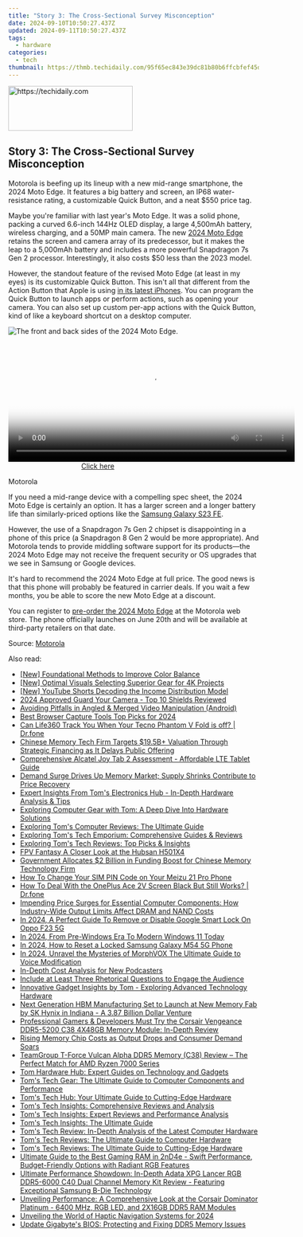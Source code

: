 ```yaml
---
title: "Story 3: The Cross-Sectional Survey Misconception"
date: 2024-09-10T10:50:27.437Z
updated: 2024-09-11T10:50:27.437Z
tags:
  - hardware
categories:
  - tech
thumbnail: https://thmb.techidaily.com/95f65ec843e39dc81b80b6ffcbfef45d788958cee2b82fb5803fb90b93482a66.jpg
---
```






<!-- affiliate ads begin -->
<a href="https://bluettius.sjv.io/c/5597632/2139120/17108" target="_top" id="2139120">
  <img src="//a.impactradius-go.com/display-ad/17108-2139120" border="0" alt="https://techidaily.com" width="250" height="90"/>
</a>
<img height="0" width="0" src="https://bluettius.sjv.io/i/5597632/2139120/17108" style="position:absolute;visibility:hidden;" border="0" />
<!-- affiliate ads end -->




## Story 3: The Cross-Sectional Survey Misconception

Motorola is beefing up its lineup with a new mid-range smartphone, the 2024 Moto Edge. It features a big battery and screen, an IP68 water-resistance rating, a customizable Quick Button, and a neat $550 price tag.

 Maybe you're familiar with last year's Moto Edge. It was a solid phone, packing a curved 6.6-inch 144Hz OLED display, a large 4,500mAh battery, wireless charging, and a 50MP main camera. The new [2024 Moto Edge](https://shop-links.co/link/?exclusive=1&publisher_slug=itechdaily19598&url=https%3A%2F%2Fwww.motorola.com%2Fus%2Fsmartphones-motorola-edge-gen-5%2Fp) retains the screen and camera array of its predecessor, but it makes the leap to a 5,000mAh battery and includes a more powerful Snapdragon 7s Gen 2 processor. Interestingly, it also costs $50 less than the 2023 model.

 However, the standout feature of the revised Moto Edge (at least in my eyes) is its customizable Quick Button. This isn't all that different from the Action Button that Apple is using [in its latest iPhones](https://youtube-lab.techidaily.com/banish-stutter-and-freeze-optimize-your-outriders-gameplay/). You can program the Quick Button to launch apps or perform actions, such as opening your camera. You can also set up custom per-app actions with the Quick Button, kind of like a keyboard shortcut on a desktop computer.

![The front and back sides of the 2024 Moto Edge.](https://static1.howtogeekimages.com/wordpress/wp-content/uploads/2024/06/2-1.jpg) 





<!-- affiliate ads begin -->
<span id="1983446">
					<video width="576" height="240" style="cursor:pointer"
           poster="//a.impactradius-go.com/display-clicktoplayimage/1983446.png"
           onclick="if(!this.playClicked){this.play();this.setAttribute('controls',true);this.playClicked=true;}">
	   <source src="//a.impactradius-go.com/display-ad/22993-1983446">
	   <img src="//a.impactradius-go.com/display-clicktoplayimage/1983446.png" style="border: none; height: 100%; width: 100%; object-fit: contain">
	</video>
	<div style="width:360px;text-align:center"><a href="javascript:window.open(decodeURIComponent('https%3A%2F%2Fhomestyler.sjv.io%2Fc%2F5597632%2F1983446%2F22993'), '_blank');void(0);">Click here</a></div>
</span>
<img height="0" width="0" src="https://imp.pxf.io/i/5597632/1983446/22993" style="position:absolute;visibility:hidden;" border="0" />
<!-- affiliate ads end -->




Motorola

 If you need a mid-range device with a compelling spec sheet, the 2024 Moto Edge is certainly an option. It has a larger screen and a longer battery life than similarly-priced options like the [Samsung Galaxy S23 FE](https://some-knowledge.techidaily.com/foremost-companies-pioneering-vr-technology-for-2024/).

 However, the use of a Snapdragon 7s Gen 2 chipset is disappointing in a phone of this price (a Snapdragon 8 Gen 2 would be more appropriate). And Motorola tends to provide middling software support for its products—the 2024 Moto Edge may not receive the frequent security or OS upgrades that we see in Samsung or Google devices.

 It's hard to recommend the 2024 Moto Edge at full price. The good news is that this phone will probably be featured in carrier deals. If you wait a few months, you be able to score the new Moto Edge at a discount.

 You can register to [pre-order the 2024 Moto Edge](https://shop-links.co/link/?exclusive=1&publisher_slug=itechdaily19598&url=https%3A%2F%2Fwww.motorola.com%2Fus%2Fsmartphones-motorola-edge-gen-5%2Fp) at the Motorola web store. The phone officially launches on June 20th and will be available at third-party retailers on that date.

 Source: [Motorola](https://shop-links.co/link/?exclusive=1&publisher_slug=itechdaily19598&url=https%3A%2F%2Fwww.motorola.com%2Fus%2Fsmartphones-motorola-edge-gen-5%2Fp)

<ins class="adsbygoogle"
     style="display:block"
     data-ad-format="autorelaxed"
     data-ad-client="ca-pub-7571918770474297"
     data-ad-slot="1223367746"></ins>



<ins class="adsbygoogle"
     style="display:block"
     data-ad-client="ca-pub-7571918770474297"
     data-ad-slot="8358498916"
     data-ad-format="auto"
     data-full-width-responsive="true"></ins>

<span class="atpl-alsoreadstyle">Also read:</span>
<div><ul>
<li><a href="https://some-techniques.techidaily.com/new-foundational-methods-to-improve-color-balance/"><u>[New] Foundational Methods to Improve Color Balance</u></a></li>
<li><a href="https://extra-skills.techidaily.com/new-optimal-visuals-selecting-superior-gear-for-4k-projects/"><u>[New] Optimal Visuals  Selecting Superior Gear for 4K Projects</u></a></li>
<li><a href="https://facebook-video-footage.techidaily.com/new-youtube-shorts-decoding-the-income-distribution-model/"><u>[New] YouTube Shorts  Decoding the Income Distribution Model</u></a></li>
<li><a href="https://screen-sharing-recording.techidaily.com/2024-approved-guard-your-camera-top-10-shields-reviewed/"><u>2024 Approved  Guard Your Camera - Top 10 Shields Reviewed</u></a></li>
<li><a href="https://extra-tips.techidaily.com/avoiding-pitfalls-in-angled-and-merged-video-manipulation-android/"><u>Avoiding Pitfalls in Angled & Merged Video Manipulation (Android)</u></a></li>
<li><a href="https://screen-sharing-recording.techidaily.com/best-browser-capture-tools-top-picks-for-2024/"><u>Best Browser Capture Tools  Top Picks for 2024</u></a></li>
<li><a href="https://fake-location.techidaily.com/can-life360-track-you-when-your-tecno-phantom-v-fold-is-off-drfone-by-drfone-virtual-android/"><u>Can Life360 Track You When Your Tecno Phantom V Fold is off? | Dr.fone</u></a></li>
<li><a href="https://hardware-reviews.techidaily.com/chinese-memory-tech-firm-targets-195bplus-valuation-through-strategic-financing-as-it-delays-public-offering/"><u>Chinese Memory Tech Firm Targets $19.5B+ Valuation Through Strategic Financing as It Delays Public Offering</u></a></li>
<li><a href="https://buynow-info.techidaily.com/comprehensive-alcatel-joy-tab-2-assessment-affordable-lte-tablet-guide/"><u>Comprehensive Alcatel Joy Tab 2 Assessment - Affordable LTE Tablet Guide</u></a></li>
<li><a href="https://hardware-reviews.techidaily.com/demand-surge-drives-up-memory-market-supply-shrinks-contribute-to-price-recovery/"><u>Demand Surge Drives Up Memory Market; Supply Shrinks Contribute to Price Recovery</u></a></li>
<li><a href="https://hardware-reviews.techidaily.com/expert-insights-from-toms-electronics-hub-in-depth-hardware-analysis-and-tips/"><u>Expert Insights From Tom's Electronics Hub - In-Depth Hardware Analysis & Tips</u></a></li>
<li><a href="https://hardware-reviews.techidaily.com/exploring-computer-gear-with-tom-a-deep-dive-into-hardware-solutions/"><u>Exploring Computer Gear with Tom: A Deep Dive Into Hardware Solutions</u></a></li>
<li><a href="https://hardware-reviews.techidaily.com/exploring-toms-computer-reviews-the-ultimate-guide/"><u>Exploring Tom's Computer Reviews: The Ultimate Guide</u></a></li>
<li><a href="https://hardware-reviews.techidaily.com/exploring-toms-tech-emporium-comprehensive-guides-and-reviews/"><u>Exploring Tom's Tech Emporium: Comprehensive Guides & Reviews</u></a></li>
<li><a href="https://hardware-reviews.techidaily.com/exploring-toms-tech-reviews-top-picks-and-insights/"><u>Exploring Tom's Tech Reviews: Top Picks & Insights</u></a></li>
<li><a href="https://extra-lessons.techidaily.com/fpv-fantasy-a-closer-look-at-the-hubsan-h501x4/"><u>FPV Fantasy  A Closer Look at the Hubsan H501X4</u></a></li>
<li><a href="https://hardware-reviews.techidaily.com/government-allocates-2-billion-in-funding-boost-for-chinese-memory-technology-firm/"><u>Government Allocates $2 Billion in Funding Boost for Chinese Memory Technology Firm</u></a></li>
<li><a href="https://sim-unlock.techidaily.com/how-to-change-your-sim-pin-code-on-your-meizu-21-pro-phone-by-drfone-android/"><u>How To Change Your SIM PIN Code on Your Meizu 21 Pro Phone</u></a></li>
<li><a href="https://change-location.techidaily.com/how-to-deal-with-the-oneplus-ace-2v-screen-black-but-still-works-drfone-by-drfone-fix-android-problems-fix-android-problems/"><u>How To Deal With the OnePlus Ace 2V Screen Black But Still Works? | Dr.fone</u></a></li>
<li><a href="https://hardware-reviews.techidaily.com/impending-price-surges-for-essential-computer-components-how-industry-wide-output-limits-affect-dram-and-nand-costs/"><u>Impending Price Surges for Essential Computer Components: How Industry-Wide Output Limits Affect DRAM and NAND Costs</u></a></li>
<li><a href="https://easy-unlock-android.techidaily.com/in-2024-a-perfect-guide-to-remove-or-disable-google-smart-lock-on-oppo-f23-5g-by-drfone-android/"><u>In 2024, A Perfect Guide To Remove or Disable Google Smart Lock On Oppo F23 5G</u></a></li>
<li><a href="https://some-knowledge.techidaily.com/in-2024-from-pre-windows-era-to-modern-windows-11-today/"><u>In 2024, From Pre-Windows Era  To Modern Windows 11 Today</u></a></li>
<li><a href="https://android-unlock.techidaily.com/in-2024-how-to-reset-a-locked-samsung-galaxy-m54-5g-phone-by-drfone-android/"><u>In 2024, How to Reset a Locked Samsung Galaxy M54 5G Phone</u></a></li>
<li><a href="https://some-guidance.techidaily.com/in-2024-unravel-the-mysteries-of-morphvox-the-ultimate-guide-to-voice-modification/"><u>In 2024, Unravel the Mysteries of MorphVOX  The Ultimate Guide to Voice Modification</u></a></li>
<li><a href="https://extra-resources.techidaily.com/in-depth-cost-analysis-for-new-podcasters/"><u>In-Depth Cost Analysis for New Podcasters</u></a></li>
<li><a href="https://hardware-reviews.techidaily.com/include-at-least-three-rhetorical-questions-to-engage-the-audience/"><u>Include at Least Three Rhetorical Questions to Engage the Audience</u></a></li>
<li><a href="https://hardware-reviews.techidaily.com/innovative-gadget-insights-by-tom-exploring-advanced-technology-hardware/"><u>Innovative Gadget Insights by Tom - Exploring Advanced Technology Hardware</u></a></li>
<li><a href="https://hardware-reviews.techidaily.com/next-generation-hbm-manufacturing-set-to-launch-at-new-memory-fab-by-sk-hynix-in-indiana-a-387-billion-dollar-venture/"><u>Next Generation HBM Manufacturing Set to Launch at New Memory Fab by SK Hynix in Indiana - A 3.87 Billion Dollar Venture</u></a></li>
<li><a href="https://hardware-reviews.techidaily.com/professional-gamers-and-developers-must-try-the-corsair-vengeance-ddr5-5200-c38-4x48gb-memory-module-in-depth-review/"><u>Professional Gamers & Developers Must Try the Corsair Vengeance DDR5-5200 C38 4X48GB Memory Module: In-Depth Review</u></a></li>
<li><a href="https://hardware-reviews.techidaily.com/rising-memory-chip-costs-as-output-drops-and-consumer-demand-soars/"><u>Rising Memory Chip Costs as Output Drops and Consumer Demand Soars</u></a></li>
<li><a href="https://hardware-reviews.techidaily.com/teamgroup-t-force-vulcan-alpha-ddr5-memory-c38-review-the-perfect-match-for-amd-ryzen-7000-series/"><u>TeamGroup T-Force Vulcan Alpha DDR5 Memory (C38) Review – The Perfect Match for AMD Ryzen 7000 Series</u></a></li>
<li><a href="https://hardware-reviews.techidaily.com/tom-hardware-hub-expert-guides-on-technology-and-gadgets/"><u>Tom Hardware Hub: Expert Guides on Technology and Gadgets</u></a></li>
<li><a href="https://hardware-reviews.techidaily.com/toms-tech-gear-the-ultimate-guide-to-computer-components-and-performance/"><u>Tom's Tech Gear: The Ultimate Guide to Computer Components and Performance</u></a></li>
<li><a href="https://hardware-reviews.techidaily.com/toms-tech-hub-your-ultimate-guide-to-cutting-edge-hardware/"><u>Tom's Tech Hub: Your Ultimate Guide to Cutting-Edge Hardware</u></a></li>
<li><a href="https://hardware-reviews.techidaily.com/toms-tech-insights-comprehensive-reviews-and-analysis/"><u>Tom's Tech Insights: Comprehensive Reviews and Analysis</u></a></li>
<li><a href="https://hardware-reviews.techidaily.com/toms-tech-insights-expert-reviews-and-performance-analysis/"><u>Tom's Tech Insights: Expert Reviews and Performance Analysis</u></a></li>
<li><a href="https://hardware-reviews.techidaily.com/toms-tech-insights-the-ultimate-guide-t17239724903076/"><u>Tom's Tech Insights: The Ultimate Guide</u></a></li>
<li><a href="https://hardware-reviews.techidaily.com/toms-tech-review-in-depth-analysis-of-the-latest-computer-hardware/"><u>Tom's Tech Review: In-Depth Analysis of the Latest Computer Hardware</u></a></li>
<li><a href="https://hardware-reviews.techidaily.com/toms-tech-reviews-the-ultimate-guide-to-computer-hardware/"><u>Tom's Tech Reviews: The Ultimate Guide to Computer Hardware</u></a></li>
<li><a href="https://hardware-reviews.techidaily.com/toms-tech-reviews-the-ultimate-guide-to-cutting-edge-hardware/"><u>Tom's Tech Reviews: The Ultimate Guide to Cutting-Edge Hardware</u></a></li>
<li><a href="https://hardware-reviews.techidaily.com/ultimate-guide-to-the-best-gaming-ram-in-2nd4e-swift-performance-budget-friendly-options-with-radiant-rgb-features/"><u>Ultimate Guide to the Best Gaming RAM in 2nD4e - Swift Performance, Budget-Friendly Options with Radiant RGB Features</u></a></li>
<li><a href="https://hardware-reviews.techidaily.com/ultimate-performance-showdown-in-depth-adata-xpg-lancer-rgb-ddr5-6000-c40-dual-channel-memory-kit-review-featuring-exceptional-samsung-b-die-technology/"><u>Ultimate Performance Showdown: In-Depth Adata XPG Lancer RGB DDR5-6000 C40 Dual Channel Memory Kit Review - Featuring Exceptional Samsung B-Die Technology</u></a></li>
<li><a href="https://hardware-reviews.techidaily.com/unveiling-performance-a-comprehensive-look-at-the-corsair-dominator-platinum-6400-mhz-rgb-led-and-2x16gb-ddr5-ram-modules/"><u>Unveiling Performance: A Comprehensive Look at the Corsair Dominator Platinum - 6400 MHz, RGB LED, and 2X16GB DDR5 RAM Modules</u></a></li>
<li><a href="https://some-guidance.techidaily.com/unveiling-the-world-of-haptic-navigation-systems-for-2024/"><u>Unveiling the World of Haptic Navigation Systems for 2024</u></a></li>
<li><a href="https://hardware-reviews.techidaily.com/update-gigabytes-bios-protecting-and-fixing-ddr5-memory-issues/"><u>Update Gigabyte's BIOS: Protecting and Fixing DDR5 Memory Issues</u></a></li>
</ul></div>
